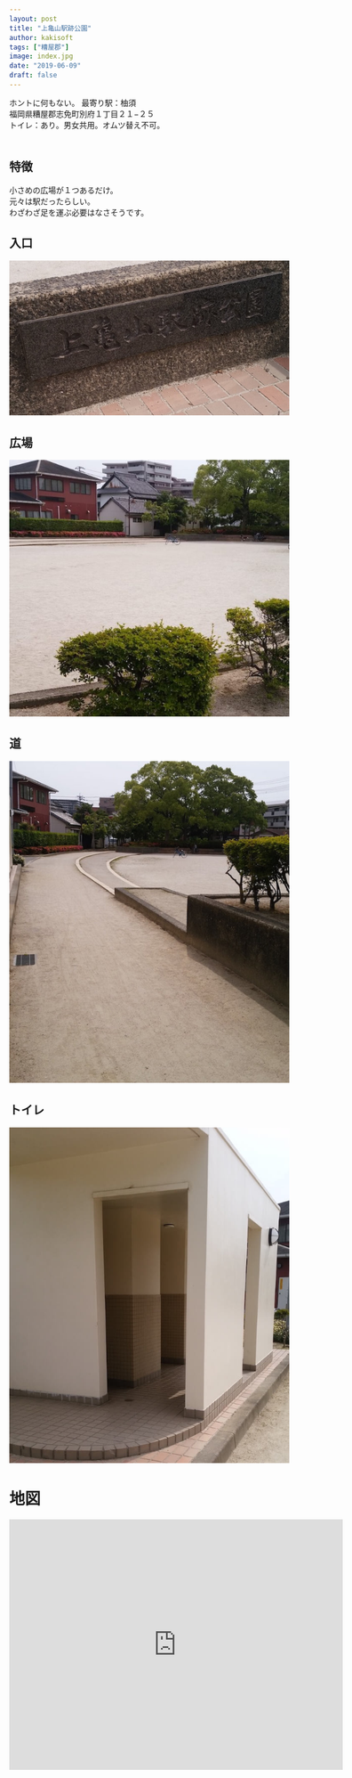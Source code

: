 ```yaml
---
layout: post
title: "上亀山駅跡公園"
author: kakisoft
tags: ["糟屋郡"]
image: index.jpg
date: "2019-06-09"
draft: false
---
```


ホントに何もない。
最寄り駅：柚須  
福岡県糟屋郡志免町別府１丁目２１−２５  
トイレ：あり。男女共用。オムツ替え不可。   
　  
## 特徴
小さめの広場が１つあるだけ。  
元々は駅だったらしい。  
わざわざ足を運ぶ必要はなさそうです。

## 入口
![01](./01.jpg)  

## 広場
![02](./02.jpg)  

## 道
![03](./03.jpg)  

## トイレ
![04](./04.jpg)  

# 地図
<iframe src="https://www.google.com/maps/embed?pb=!1m14!1m8!1m3!1d13292.447748176683!2d130.4596659!3d33.6024!3m2!1i1024!2i768!4f13.1!3m3!1m2!1s0x0%3A0xc9c2b4a392a0a5af!2sKamikameyamaekiato+Park!5e0!3m2!1sen!2sjp!4v1560099774568!5m2!1sen!2sjp" width="600" height="450" frameborder="0" style="border:0" allowfullscreen></iframe>